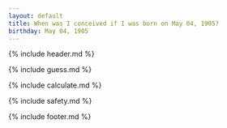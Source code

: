 ```yaml
---
layout: default
title: When was I conceived if I was born on May 04, 1905?
birthday: May 04, 1905
---
```


{% include header.md %}

{% include guess.md %}

{% include calculate.md %}

{% include safety.md %}

{% include footer.md %}



